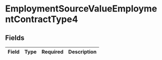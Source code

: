 # EmploymentSourceValueEmploymentContractType4


## Fields

| Field       | Type        | Required    | Description |
| ----------- | ----------- | ----------- | ----------- |